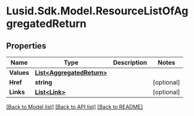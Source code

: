 
# Lusid.Sdk.Model.ResourceListOfAggregatedReturn

## Properties

Name | Type | Description | Notes
------------ | ------------- | ------------- | -------------
**Values** | [**List&lt;AggregatedReturn&gt;**](AggregatedReturn.md) |  | 
**Href** | **string** |  | [optional] 
**Links** | [**List&lt;Link&gt;**](Link.md) |  | [optional] 

[[Back to Model list]](../README.md#documentation-for-models)
[[Back to API list]](../README.md#documentation-for-api-endpoints)
[[Back to README]](../README.md)


